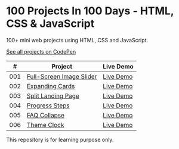# 100 Projects In 100 Days - HTML, CSS & JavaScript

100+ mini web projects using HTML, CSS and JavaScript.

[See all projects on CodePen](https://codepen.io/collection/xKgbQQ)

|  #  | Project                                                                                                                                  | Live Demo                                                |
| :-: | ---------------------------------------------------------------------------------------------------------------------------------------- | -------------------------------------------------------- |
| 001 | [Full-Screen Image Slider](https://github.com/VinmayiSwamy/html-css-javascript-projects/tree/main/001-full%20screen%20image%20slider)         | [Live Demo](https://codepen.io/theCoderV/full/vYpxNqZ)  |
| 002 | [Expanding Cards](https://github.com/VinmayiSwamy/html-css-javascript-projects/tree/main/002-expanding%20cards)         | [Live Demo](https://codepen.io/theCoderV/full/LYeWGqQ)  |
| 003 | [Split Landing Page](https://github.com/VinmayiSwamy/html-css-javascript-projects/tree/main/003-split%20landing%20page)         | [Live Demo](https://codepen.io/theCoderV/full/ZEveQrQ)  |
| 004 | [Progress Steps](https://github.com/VinmayiSwamy/html-css-javascript-projects/tree/main/004-progress%20steps)         | [Live Demo](https://codepen.io/theCoderV/full/eYyvZRG)  |
| 005 | [FAQ Collapse](https://github.com/VinmayiSwamy/html-css-javascript-projects/tree/main/005-FAQ%20collapse)         | [Live Demo](https://codepen.io/theCoderV/full/BaJWKqK)  |
| 006 | [Theme Clock](https://github.com/VinmayiSwamy/html-css-javascript-projects/tree/main/006-theme%20clock)         | [Live Demo](https://codepen.io/theCoderV/full/MWrpeyX)  |

This repository is for learning purpose only.
